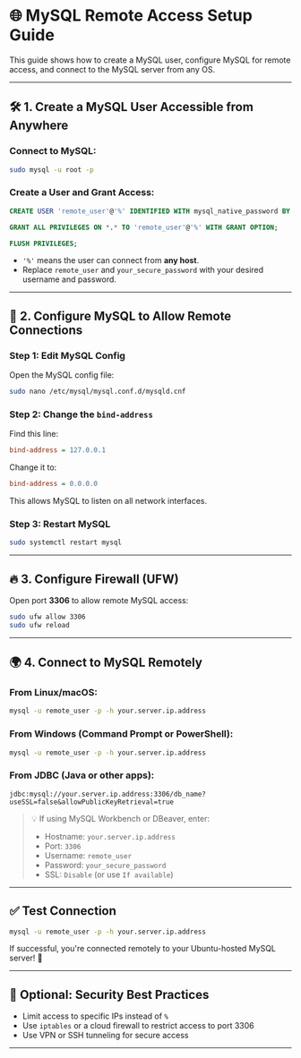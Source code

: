 
# 🌐 MySQL Remote Access Setup Guide

This guide shows how to create a MySQL user, configure MySQL for remote access, and connect to the MySQL server from any OS.

---

## 🛠️ 1. Create a MySQL User Accessible from Anywhere

### Connect to MySQL:
```bash
sudo mysql -u root -p
```

### Create a User and Grant Access:
```sql
CREATE USER 'remote_user'@'%' IDENTIFIED WITH mysql_native_password BY 'your_secure_password';

GRANT ALL PRIVILEGES ON *.* TO 'remote_user'@'%' WITH GRANT OPTION;

FLUSH PRIVILEGES;
```

- `'%'` means the user can connect from **any host**.
- Replace `remote_user` and `your_secure_password` with your desired username and password.

---

## 🔧 2. Configure MySQL to Allow Remote Connections

### Step 1: Edit MySQL Config

Open the MySQL config file:

```bash
sudo nano /etc/mysql/mysql.conf.d/mysqld.cnf
```

### Step 2: Change the `bind-address`

Find this line:

```ini
bind-address = 127.0.0.1
```

Change it to:

```ini
bind-address = 0.0.0.0
```

This allows MySQL to listen on all network interfaces.

### Step 3: Restart MySQL

```bash
sudo systemctl restart mysql
```

---

## 🔥 3. Configure Firewall (UFW)

Open port **3306** to allow remote MySQL access:

```bash
sudo ufw allow 3306
sudo ufw reload
```

---

## 🌍 4. Connect to MySQL Remotely

### From Linux/macOS:
```bash
mysql -u remote_user -p -h your.server.ip.address
```

### From Windows (Command Prompt or PowerShell):
```cmd
mysql -u remote_user -p -h your.server.ip.address
```

### From JDBC (Java or other apps):
```text
jdbc:mysql://your.server.ip.address:3306/db_name?useSSL=false&allowPublicKeyRetrieval=true
```

> 💡 If using MySQL Workbench or DBeaver, enter:
> - Hostname: `your.server.ip.address`
> - Port: `3306`
> - Username: `remote_user`
> - Password: `your_secure_password`
> - SSL: `Disable` (or use `If available`)

---

## ✅ Test Connection

```bash
mysql -u remote_user -p -h your.server.ip.address
```

If successful, you're connected remotely to your Ubuntu-hosted MySQL server! 🎉

---

## 🔐 Optional: Security Best Practices

- Limit access to specific IPs instead of `%`
- Use `iptables` or a cloud firewall to restrict access to port 3306
- Use VPN or SSH tunneling for secure access

---

